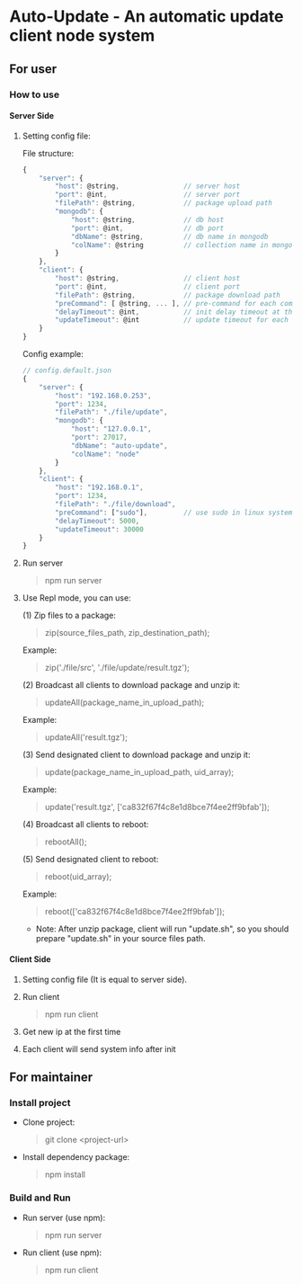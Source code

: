 # Auto-Update - An automatic update client node system #

## For user ##

### How to use ###

#### Server Side ####

1. Setting config file:

    File structure:
    ``` javascript
    {
        "server": {
            "host": @string,                // server host
            "port": @int,                   // server port
            "filePath": @string,            // package upload path
            "mongodb": {
                "host": @string,            // db host
                "port": @int,               // db port
                "dbName": @string,          // db name in mongodb
                "colName": @string          // collection name in mongodb
            }
        },
        "client": {
            "host": @string,                // client host
            "port": @int,                   // client port
            "filePath": @string,            // package download path
            "preCommand": [ @string, ... ], // pre-command for each command line
            "delayTimeout": @int,           // init delay timeout at the first time (millisecond)
            "updateTimeout": @int           // update timeout for each sending system info event (millisecond)
        }
    }
    ```

    Config example:
    ``` javascript
    // config.default.json
    {
        "server": {
            "host": "192.168.0.253",
            "port": 1234,
            "filePath": "./file/update",
            "mongodb": {
                "host": "127.0.0.1",
                "port": 27017,
                "dbName": "auto-update",
                "colName": "node"
            }
        },
        "client": {
            "host": "192.168.0.1",
            "port": 1234,
            "filePath": "./file/download",
            "preCommand": ["sudo"],         // use sudo in linux system
            "delayTimeout": 5000,
            "updateTimeout": 30000
        }
    }
    ```

2. Run server
    > npm run server

3. Use Repl mode, you can use:

    (1) Zip files to a package:
    > zip(source_files_path, zip_destination_path);

    Example:
    > zip('./file/src', './file/update/result.tgz');

    (2) Broadcast all clients to download package and unzip it:
    > updateAll(package_name_in_upload_path);

    Example:
    > updateAll('result.tgz');

    (3) Send designated client to download package and unzip it:
    > update(package_name_in_upload_path, uid_array);

    Example:
    > update('result.tgz', ['ca832f67f4c8e1d8bce7f4ee2ff9bfab']);

    (4) Broadcast all clients to reboot:
    > rebootAll();

    (5) Send designated client to reboot:
    > reboot(uid_array);

    Example:
    > reboot(['ca832f67f4c8e1d8bce7f4ee2ff9bfab']);

    * Note: After unzip package, client will run "update.sh", so you should prepare "update.sh" in your source files path.

#### Client Side ####

1. Setting config file (It is equal to server side).

2. Run client
    > npm run client

3. Get new ip at the first time

4. Each client will send system info after init

## For maintainer ##

### Install project ###

* Clone project:
    > git clone \<project-url\>

* Install dependency package:
    > npm install

### Build and Run ###

* Run server (use npm):
    > npm run server

* Run client (use npm):
    > npm run client

